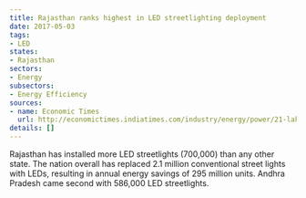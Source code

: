 ```yaml
---
title: Rajasthan ranks highest in LED streetlighting deployment
date: 2017-05-03
tags:
- LED
states:
- Rajasthan
sectors:
- Energy
subsectors:
- Energy Efficiency
sources:
- name: Economic Times
  url: http://economictimes.indiatimes.com/industry/energy/power/21-lakh-street-lights-replaced-with-leds-savings-295-million-unit-per-year/articleshow/58424095.cms
details: []
---
```


Rajasthan has installed more LED streetlights (700,000) than any other state. The nation overall has replaced 2.1 million conventional street lights with LEDs, resulting in annual energy savings of 295 million units. Andhra Pradesh came second with 586,000 LED streetlights.
